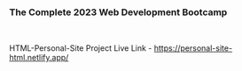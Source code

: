### The Complete 2023 Web Development Bootcamp

<br>

HTML-Personal-Site Project Live Link - https://personal-site-html.netlify.app/
